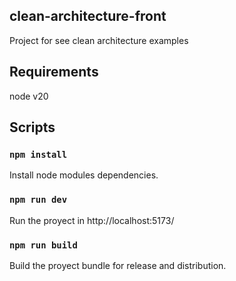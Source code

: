 ## clean-architecture-front

Project for see clean architecture examples

## Requirements

node v20

## Scripts

### `npm install`

Install node modules dependencies.

### `npm run dev`

Run the proyect in http://localhost:5173/

### `npm run build`

Build the proyect bundle for release and distribution.

